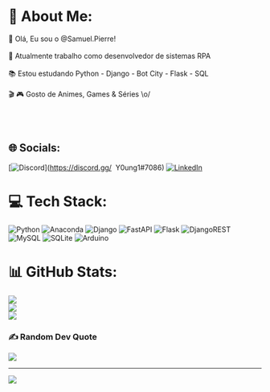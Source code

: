 # 💫 About Me:
👋 Olá, Eu sou o @Samuel.Pierre!<br><br>
🤖 Atualmente trabalho como desenvolvedor de sistemas RPA<br><br>
📚 Estou estudando Python - Django - Bot City - Flask - SQL<br><br>
🎬 🎮 Gosto de Animes, Games & Séries \o/<br><br><br><br>


## 🌐 Socials:
[![Discord](https://img.shields.io/badge/Discord-%237289DA.svg?logo=discord&logoColor=white)](https://discord.gg/ ﻿ Y0ung1#7086) [![LinkedIn](https://img.shields.io/badge/LinkedIn-%230077B5.svg?logo=linkedin&logoColor=white)](https://linkedin.com/in/https://www.linkedin.com/in/pierresam14/) 

# 💻 Tech Stack:
![Python](https://img.shields.io/badge/python-3670A0?style=for-the-badge&logo=python&logoColor=ffdd54) ![Anaconda](https://img.shields.io/badge/Anaconda-%2344A833.svg?style=for-the-badge&logo=anaconda&logoColor=white) ![Django](https://img.shields.io/badge/django-%23092E20.svg?style=for-the-badge&logo=django&logoColor=white) ![FastAPI](https://img.shields.io/badge/FastAPI-005571?style=for-the-badge&logo=fastapi) ![Flask](https://img.shields.io/badge/flask-%23000.svg?style=for-the-badge&logo=flask&logoColor=white) ![DjangoREST](https://img.shields.io/badge/DJANGO-REST-ff1709?style=for-the-badge&logo=django&logoColor=white&color=ff1709&labelColor=gray) ![MySQL](https://img.shields.io/badge/mysql-%2300f.svg?style=for-the-badge&logo=mysql&logoColor=white) ![SQLite](https://img.shields.io/badge/sqlite-%2307405e.svg?style=for-the-badge&logo=sqlite&logoColor=white) ![Arduino](https://img.shields.io/badge/-Arduino-00979D?style=for-the-badge&logo=Arduino&logoColor=white)
# 📊 GitHub Stats:
![](https://github-readme-stats.vercel.app/api?username=Samuel-pierre&theme=dracula&hide_border=false&include_all_commits=true&count_private=true)<br/>
![](https://github-readme-streak-stats.herokuapp.com/?user=Samuel-pierre&theme=dracula&hide_border=false)<br/>
![](https://github-readme-stats.vercel.app/api/top-langs/?username=Samuel-pierre&theme=dracula&hide_border=false&include_all_commits=true&count_private=true&layout=compact)

### ✍️ Random Dev Quote
![](https://quotes-github-readme.vercel.app/api?type=horizontal&theme=radical)

---
[![](https://visitcount.itsvg.in/api?id=Samuel-pierre&icon=0&color=0)](https://visitcount.itsvg.in)

<!-- Proudly created with GPRM ( https://gprm.itsvg.in ) -->
